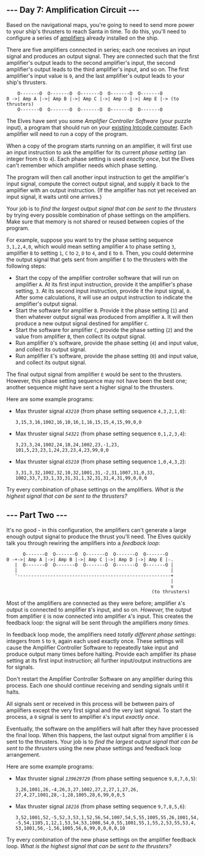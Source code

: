 --- Day 7: Amplification Circuit ---
------------------------------------

Based on the navigational maps, you're going to need to send more power
to your ship's thrusters to reach Santa in time. To do this, you'll need
to configure a series of
[amplifiers](https://en.wikipedia.org/wiki/Amplifier) already installed
on the ship.

There are five <span
title="As you can see, I know exactly how rockets work.">amplifiers
connected in series</span>; each one receives an input signal and
produces an output signal. They are connected such that the first
amplifier's output leads to the second amplifier's input, the second
amplifier's output leads to the third amplifier's input, and so on. The
first amplifier's input value is `0`, and the last amplifier's output
leads to your ship's thrusters.

        O-------O  O-------O  O-------O  O-------O  O-------O
    0 ->| Amp A |->| Amp B |->| Amp C |->| Amp D |->| Amp E |-> (to thrusters)
        O-------O  O-------O  O-------O  O-------O  O-------O

The Elves have sent you some *Amplifier Controller Software* (your
puzzle input), a program that should run on your [existing Intcode
computer](5). Each amplifier will need to run a copy of the program.

When a copy of the program starts running on an amplifier, it will first
use an input instruction to ask the amplifier for its current *phase
setting* (an integer from `0` to `4`). Each phase setting is used
*exactly once*, but the Elves can't remember which amplifier needs which
phase setting.

The program will then call another input instruction to get the
amplifier's input signal, compute the correct output signal, and supply
it back to the amplifier with an output instruction. (If the amplifier
has not yet received an input signal, it waits until one arrives.)

Your job is to *find the largest output signal that can be sent to the
thrusters* by trying every possible combination of phase settings on the
amplifiers. Make sure that memory is not shared or reused between copies
of the program.

For example, suppose you want to try the phase setting sequence
`3,1,2,4,0`, which would mean setting amplifier `A` to phase setting
`3`, amplifier `B` to setting `1`, `C` to `2`, `D` to `4`, and `E` to
`0`. Then, you could determine the output signal that gets sent from
amplifier `E` to the thrusters with the following steps:

-   Start the copy of the amplifier controller software that will run on
    amplifier `A`. At its first input instruction, provide it the
    amplifier's phase setting, `3`. At its second input instruction,
    provide it the input signal, `0`. After some calculations, it will
    use an output instruction to indicate the amplifier's output signal.
-   Start the software for amplifier `B`. Provide it the phase setting
    (`1`) and then whatever output signal was produced from amplifier
    `A`. It will then produce a new output signal destined for amplifier
    `C`.
-   Start the software for amplifier `C`, provide the phase setting
    (`2`) and the value from amplifier `B`, then collect its output
    signal.
-   Run amplifier `D`'s software, provide the phase setting (`4`) and
    input value, and collect its output signal.
-   Run amplifier `E`'s software, provide the phase setting (`0`) and
    input value, and collect its output signal.

The final output signal from amplifier `E` would be sent to the
thrusters. However, this phase setting sequence may not have been the
best one; another sequence might have sent a higher signal to the
thrusters.

Here are some example programs:

-   Max thruster signal *`43210`* (from phase setting sequence
    `4,3,2,1,0`):

        3,15,3,16,1002,16,10,16,1,16,15,15,4,15,99,0,0

-   Max thruster signal *`54321`* (from phase setting sequence
    `0,1,2,3,4`):

        3,23,3,24,1002,24,10,24,1002,23,-1,23,
        101,5,23,23,1,24,23,23,4,23,99,0,0

-   Max thruster signal *`65210`* (from phase setting sequence
    `1,0,4,3,2`):

        3,31,3,32,1002,32,10,32,1001,31,-2,31,1007,31,0,33,
        1002,33,7,33,1,33,31,31,1,32,31,31,4,31,99,0,0,0

Try every combination of phase settings on the amplifiers. *What is the
highest signal that can be sent to the thrusters?*

--- Part Two ---
----------------

It's no good - in this configuration, the amplifiers can't generate a
large enough output signal to produce the thrust you'll need. The Elves
quickly talk you through rewiring the amplifiers into a *feedback loop*:

          O-------O  O-------O  O-------O  O-------O  O-------O
    0 -+->| Amp A |->| Amp B |->| Amp C |->| Amp D |->| Amp E |-.
       |  O-------O  O-------O  O-------O  O-------O  O-------O |
       |                                                        |
       '--------------------------------------------------------+
                                                                |
                                                                v
                                                         (to thrusters)

Most of the amplifiers are connected as they were before; amplifier
`A`'s output is connected to amplifier `B`'s input, and so on.
*However,* the output from amplifier `E` is now connected into amplifier
`A`'s input. This creates the feedback loop: the signal will be sent
through the amplifiers *many times*.

In feedback loop mode, the amplifiers need *totally different phase
settings*: integers from `5` to `9`, again each used exactly once. These
settings will cause the Amplifier Controller Software to repeatedly take
input and produce output many times before halting. Provide each
amplifier its phase setting at its first input instruction; all further
input/output instructions are for signals.

Don't restart the Amplifier Controller Software on any amplifier during
this process. Each one should continue receiving and sending signals
until it halts.

All signals sent or received in this process will be between pairs of
amplifiers except the very first signal and the very last signal. To
start the process, a `0` signal is sent to amplifier `A`'s input
*exactly once*.

Eventually, the software on the amplifiers will halt after they have
processed the final loop. When this happens, the last output signal from
amplifier `E` is sent to the thrusters. Your job is to *find the largest
output signal that can be sent to the thrusters* using the new phase
settings and feedback loop arrangement.

Here are some example programs:

-   Max thruster signal *`139629729`* (from phase setting sequence
    `9,8,7,6,5`):

        3,26,1001,26,-4,26,3,27,1002,27,2,27,1,27,26,
        27,4,27,1001,28,-1,28,1005,28,6,99,0,0,5

-   Max thruster signal *`18216`* (from phase setting sequence
    `9,7,8,5,6`):

        3,52,1001,52,-5,52,3,53,1,52,56,54,1007,54,5,55,1005,55,26,1001,54,
        -5,54,1105,1,12,1,53,54,53,1008,54,0,55,1001,55,1,55,2,53,55,53,4,
        53,1001,56,-1,56,1005,56,6,99,0,0,0,0,10

Try every combination of the new phase settings on the amplifier
feedback loop. *What is the highest signal that can be sent to the
thrusters?*
